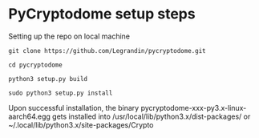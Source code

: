 # PyCryptodome setup steps

Setting up the repo on local machine

    git clone https://github.com/Legrandin/pycryptodome.git

    cd pycryptodome

    python3 setup.py build

    sudo python3 setup.py install

Upon successful installation, the binary pycryptodome-xxx-py3.x-linux-aarch64.egg gets installed into /usr/local/lib/python3.x/dist-packages/ or ~/.local/lib/python3.x/site-packages/Crypto
